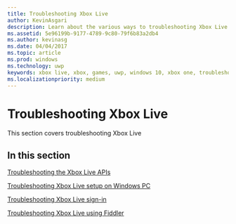 ```yaml
---
title: Troubleshooting Xbox Live
author: KevinAsgari
description: Learn about the various ways to troubleshooting Xbox Live development.
ms.assetid: 5e96199b-9177-4789-9c80-79f6b83a2db4
ms.author: kevinasg
ms.date: 04/04/2017
ms.topic: article
ms.prod: windows
ms.technology: uwp
keywords: xbox live, xbox, games, uwp, windows 10, xbox one, troubleshoot
ms.localizationpriority: medium
---
```


# Troubleshooting Xbox Live

This section covers troubleshooting Xbox Live

## In this section

[Troubleshooting the Xbox Live APIs](troubleshooting-the-xbox-live-services-api.md)

[Troubleshooting Xbox Live setup on Windows PC](troubleshooting-pc-setup.md)

[Troubleshooting Xbox Live sign-in](troubleshooting-sign-in.md)

[Troubleshooting Xbox Live using Fiddler](how-to-set-up-fiddler-for-debugging.md)
